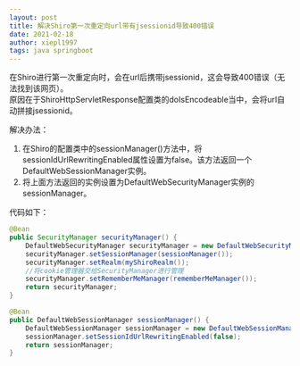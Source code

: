 ```yaml
---
layout: post
title: 解决Shiro第一次重定向url带有jsessionid导致400错误
date: 2021-02-18
author: xiepl1997
tags: java springboot
---
```


在Shiro进行第一次重定向时，会在url后携带jsessionid，这会导致400错误（无法找到该网页）。  
原因在于ShiroHttpServletResponse配置类的doIsEncodeable当中，会将url自动拼接jsessionid。  

解决办法：  
1. 在Shiro的配置类中的sessionManager()方法中，将sessionIdUrlRewritingEnabled属性设置为false。该方法返回一个DefaultWebSessionManager实例。
2. 将上面方法返回的实例设置为DefaultWebSecurityManager实例的sessionManager。  

代码如下：
```java
@Bean
public SecurityManager securityManager() {
	DefaultWebSecurityManager securityManager = new DefaultWebSecurityManager();
	securityManager.setSessionManager(sessionManager());
	securityManager.setRealm(myShiroRealm());
	//将cookie管理器交给SecurityManager进行管理
	securityManager.setRememberMeManager(rememberMeManager());
	return securityManager;
}

@Bean
public DefaultWebSessionManager sessionManager() {
	DefaultWebSessionManager sessionManager = new DefaultWebSessionManager();
	sessionManager.setSessionIdUrlRewritingEnabled(false);
	return sessionManager;
}
```